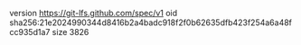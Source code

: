 version https://git-lfs.github.com/spec/v1
oid sha256:21e2024990344d8416b2a4badc918f2f0b62635dfb423f254a6a48fcc935d1a7
size 3826
